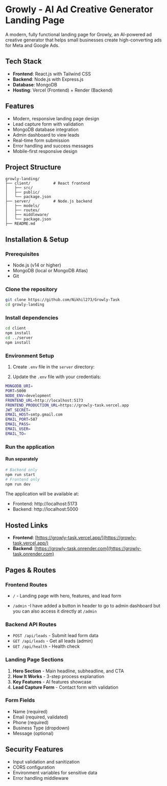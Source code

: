 # Growly - AI Ad Creative Generator Landing Page

A modern, fully functional landing page for Growly, an AI-powered ad creative generator that helps small businesses create high-converting ads for Meta and Google Ads.

## Tech Stack

- **Frontend**: React.js with Tailwind CSS
- **Backend**: Node.js with Express.js
- **Database**: MongoDB
- **Hosting**: Vercel (Frontend) + Render (Backend)

## Features

- Modern, responsive landing page design
- Lead capture form with validation
- MongoDB database integration
- Admin dashboard to view leads
- Real-time form submission
- Error handling and success messages
- Mobile-first responsive design

## Project Structure

```
growly-landing/
├── client/          # React frontend
│   ├── src/
│   ├── public/
│   └── package.json
├── server/          # Node.js backend
│   ├── models/
│   ├── routes/
│   ├── middleware/
│   └── package.json
├── README.md
```

## Installation & Setup

### Prerequisites

- Node.js (v14 or higher)
- MongoDB (local or MongoDB Atlas)
- Git

### Clone the repository

```bash
git clone https://github.com/Nikhil273/Growly-Task
cd growly-landing
```

### Install dependencies

```bash
cd client
npm install
cd ../server
npm install
```

### Environment Setup

1. Create `.env` file in the `server` directory:

2. Update the `.env` file with your credentials:

```bash
MONGODB_URI=
PORT=5000
NODE_ENV=development
FRONTEND_URL=http://localhost:5173
FRONTEND_PRODUCTION_URL=https://growly-task.vercel.app
JWT_SECRET=
EMAIL_HOST=smtp.gmail.com
EMAIL_PORT=587
EMAIL_PASS=
EMAIL_USER=
EMAIL_TO=
```

### Run the application

#### Run separately

```bash
# Backend only
npm run start
# Frontend only
npm run dev
```

The application will be available at:

- Frontend: http://localhost:5173
- Backend: http://localhost:5000

## Hosted Links

- **Frontend**: [https://growly-task.vercel.app/](https://growly-task.vercel.app/)
- **Backend**: [https://growly-task.onrender.com](https://growly-task.onrender.com)

## Pages & Routes

### Frontend Routes

- `/` - Landing page with hero, features, and lead form

- `/admin` -I have added a button in header to go to admin dashboard but you can also access it directly at `/admin`

### Backend API Routes

- `POST /api/leads` - Submit lead form data
- `GET /api/leads` - Get all leads (admin)
- `GET /api/health` - Health check

### Landing Page Sections

1. **Hero Section** - Main headline, subheadline, and CTA
2. **How It Works** - 3-step process explanation
3. **Key Features** - AI features showcase
4. **Lead Capture Form** - Contact form with validation

### Form Fields

- Name (required)
- Email (required, validated)
- Phone (required)
- Business Type (dropdown)
- Message (optional)

## Security Features

- Input validation and sanitization
- CORS configuration
- Environment variables for sensitive data
- Error handling middleware
